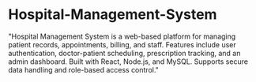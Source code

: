 # Hospital-Management-System
"Hospital Management System is a web-based platform for managing patient records, appointments, billing, and staff. Features include user authentication, doctor-patient scheduling, prescription tracking, and an admin dashboard. Built with React, Node.js, and MySQL. Supports secure data handling and role-based access control."
